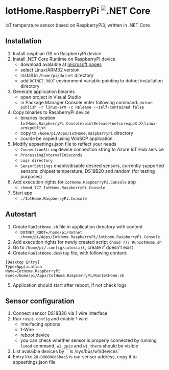 # IotHome.RaspberryPi ![.NET Core](https://github.com/jjankowski87/IotHome.RaspberryPi/workflows/.NET%20Core/badge.svg)
IoT temperature sensor based on RaspberryPi3, written in .NET Core

## Installation
1. Install raspbian OS on RaspberryPi device
2. Install .NET Core Runtime on RaspberryPi device 
    - download avalaible at [microsoft pages](https://dotnet.microsoft.com/download/dotnet-core)
    - select Linux/ARM32 version
    - install in ```/home/pi/dotnet``` directory 
    - add ```DOTNET_ROOT``` environment variable pointing to dotnet installation directory
3. Generate application binaries
    - open project in Visual Studio
    - in Package Manager Console enter following command: ```dotnet publish -r linux-arm -c Release --self-contained false```
4. Copy binaries to RaspberryPi device
    - binaries location ```IotHome.RaspberryPi.Console\bin\Release\netcoreappX.X\linux-arm\publish```
    - copy to ```/home/pi/Apps/IotHome.RaspberryPi``` directory
    - coulde be copied using WinSCP application
5. Modify appsettings.json file to reflect your needs
    - ```ConnectionString``` device connection string to Azure IoT Hub service
    - ```ProcessingIntervalInSeconds```
    - ```Logs directory```
    - ```SensorSettings``` enable/disable desired sensors, currently supported sensors: chipset temperature, DS18B20 and random (for testing purposes)
6. Add execution rights for ```IotHome.RaspberryPi.Console``` app
    - ```chmod 777 IotHome.RaspberryPi.Console```
7. Start app
    - ```./IotHome.RaspberryPi.Console```

## Autostart 
1. Create ```RunIotHome.sh``` file in application directory with content
    - ```DOTNET_ROOT=/home/pi/dotnet /home/pi/Apps/IotHome.RaspberryPi/IotHome.RaspberryPi.Console```
2. Add execution rights for newly created script ```chmod 777 RunIotHome.sh```
3. Go to ```/home/pi/.config/autostart```, create if doesn't exist
4. Create ```RunIotHome.desktop``` file, with following content:
```
[Desktop Entry]
Type=Application
Name=IotHome.RaspberryPi
Exec=/home/pi/Apps/IotHome.RaspberryPi/RunIotHome.sh
```
5. Application should start after reboot, if not check logs

## Sensor configuration
1. Connect sensor DS18B20 via 1 wire interface
2. Run ```raspi-config``` and enable 1 wire
    - Interfacing options
    - 1-Wire
    - reboot device
    - you can check whether sensor is properly connected by running ```lsmod``` command, ```w1_gpio``` and ```w1_therm``` should be visible
3. List avalaible devices by ```ls /sys/bus/w1/devices``
4. Entry like ```28-000008d6bac6``` is our sensor address, copy it to appsettings.json file

